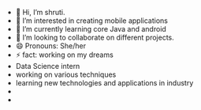 - 👋 Hi, I’m shruti. 
- 👀 I’m interested in creating mobile applications 
- 🌱 I’m currently learning core Java  and android
- 💞️ I’m looking to collaborate on different projects. 
- 😄 Pronouns: She/her
- ⚡ fact: working on my dreams
- Data Science intern
- working on various techniques
- learning new technologies and applications in industry
- 
- 
